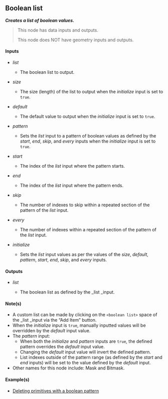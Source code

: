 ## Boolean list

**_Creates a list of boolean values._**

> This node has data inputs and outputs.
>
> This node does NOT have geometry inputs and outputs.


#### Inputs

* _list_

  * The boolean list to output.

* _size_

  * The size (length) of the list to output when the _initialize_ input is set to `true`.

* _default_

  * The default value to output when the _initialize_ input is set to `true`.

* _pattern_

  * Sets the _list_ input to a pattern of boolean values as defined by the _start_, _end_, _skip_, and _every_ inputs when the _initialize_ input is set to `true`.

* _start_

  * The index of the _list_ input where the pattern starts.

* _end_

  * The index of the _list_ input where the pattern ends.

* _skip_

  * The number of indexes to skip within a repeated section of the pattern of the _list_ input.

* _every_

  * The number of indexes within a repeated section of the pattern of the _list_ input.

* _initialize_

  * Sets the _list_ input values as per the values of the _size_, _default_, _pattern_, _start_, _end_, _skip_, and _every_ inputs.


#### Outputs

* _list_

  * The boolean list as defined by the _list _input.


#### Note(s)



* A custom list can be made by clicking on the `<boolean list>` space of the _list _input via the “Add Item” button.
* When the _initialize_ input is `true`, manually inputted values will be overridden by the _default_ input value.
* The _pattern_ input:
    * When both the _initialize_ and _pattern_ inputs are `true`, the defined pattern overrides the _default_ input value.
    * Changing the _default_ input value will invert the defined pattern.
    * List indexes outside of the pattern range (as defined by the _start_ and _end_ inputs) will be set to the value defined by the _default_ input.
* Other names for this node include: Mask and Bitmask.


#### Example(s)



* <a href="https://creator.trimble.com/?viewLayout=verticalSplit&assetURI=whp:d81bdd83-7204-4718-898b-645127deac74&version=latest" target="_blank">Deleting primitives with a boolean pattern</a>

